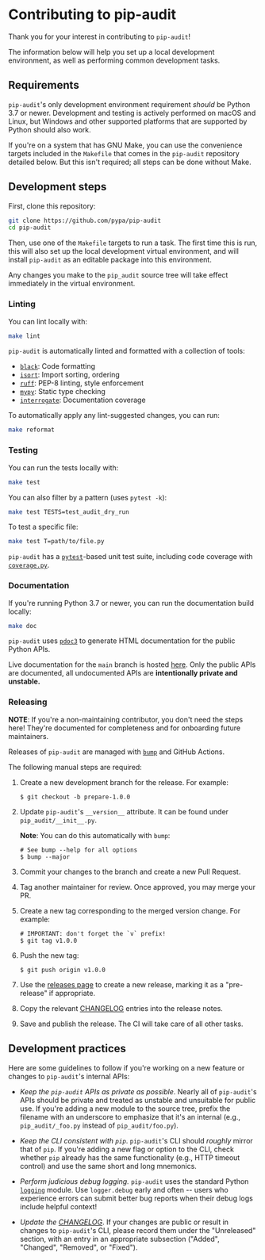 Contributing to pip-audit
=========================

Thank you for your interest in contributing to `pip-audit`!

The information below will help you set up a local development environment,
as well as performing common development tasks.

## Requirements

`pip-audit`'s only development environment requirement *should* be Python 3.7
or newer. Development and testing is actively performed on macOS and Linux,
but Windows and other supported platforms that are supported by Python
should also work.

If you're on a system that has GNU Make, you can use the convenience targets
included in the `Makefile` that comes in the `pip-audit` repository detailed
below. But this isn't required; all steps can be done without Make.

## Development steps

First, clone this repository:

```bash
git clone https://github.com/pypa/pip-audit
cd pip-audit
```

Then, use one of the `Makefile` targets to run a task. The first time this is
run, this will also set up the local development virtual environment, and will
install `pip-audit` as an editable package into this environment.

Any changes you make to the `pip_audit` source tree will take effect
immediately in the virtual environment.

### Linting

You can lint locally with:

```bash
make lint
```

`pip-audit` is automatically linted and formatted with a collection of tools:

* [`black`](https://github.com/psf/black): Code formatting
* [`isort`](https://github.com/PyCQA/isort): Import sorting, ordering
* [`ruff`](https://github.com/charliermarsh/ruff): PEP-8 linting, style enforcement
* [`mypy`](https://mypy.readthedocs.io/en/stable/): Static type checking
* [`interrogate`](https://interrogate.readthedocs.io/en/latest/): Documentation coverage

To automatically apply any lint-suggested changes, you can run:

```bash
make reformat
```


### Testing

You can run the tests locally with:

```bash
make test
```

You can also filter by a pattern (uses `pytest -k`):

```bash
make test TESTS=test_audit_dry_run
```

To test a specific file:

```bash
make test T=path/to/file.py
```

`pip-audit` has a [`pytest`](https://docs.pytest.org/)-based unit test suite,
including code coverage with [`coverage.py`](https://coverage.readthedocs.io/).

### Documentation

If you're running Python 3.7 or newer, you can run the documentation build locally:

```bash
make doc
```

`pip-audit` uses [`pdoc3`](https://github.com/pdoc3/pdoc) to generate HTML documentation for
the public Python APIs.

Live documentation for the `main` branch is hosted
[here](https://pypa.github.io/pip-audit/). Only the public APIs are
documented, all undocumented APIs are **intentionally private and unstable.**

### Releasing

**NOTE**: If you're a non-maintaining contributor, you don't need the steps
here! They're documented for completeness and for onboarding future maintainers.

Releases of `pip-audit` are managed with [`bump`](https://github.com/di/bump)
and GitHub Actions.

The following manual steps are required:

1. Create a new development branch for the release. For example:

    ```console
    $ git checkout -b prepare-1.0.0
    ```

1. Update `pip-audit`'s `__version__` attribute. It can be found under `pip_audit/__init__.py`.

    **Note**: You can do this automatically with `bump`:

    ```console
    # See bump --help for all options
    $ bump --major
    ```

1. Commit your changes to the branch and create a new Pull Request.

1. Tag another maintainer for review. Once approved, you may merge your PR.

1. Create a new tag corresponding to the merged version change. For example:

    ```console
    # IMPORTANT: don't forget the `v` prefix!
    $ git tag v1.0.0
    ```

1. Push the new tag:

    ```console
    $ git push origin v1.0.0
    ```

1. Use the [releases page](https://github.com/pypa/pip-audit/releases) to
   create a new release, marking it as a "pre-release" if appropriate.

1. Copy the relevant
  [CHANGELOG](https://github.com/pypa/pip-audit/blob/main/CHANGELOG.md)
  entries into the release notes.

1. Save and publish the release. The CI will take care of all other tasks.



## Development practices

Here are some guidelines to follow if you're working on a new feature or changes to
`pip-audit`'s internal APIs:

* *Keep the `pip-audit` APIs as private as possible*. Nearly all of `pip-audit`'s
APIs should be private and treated as unstable and unsuitable for public use.
If you're adding a new module to the source tree, prefix the filename with an underscore to
emphasize that it's an internal (e.g., `pip_audit/_foo.py` instead of `pip_audit/foo.py`).

* *Keep the CLI consistent with `pip`*. `pip-audit`'s CLI should *roughly* mirror that
of `pip`. If you're adding a new flag or option to the CLI, check whether `pip` already
has the same functionality (e.g., HTTP timeout control) and use the same short and long mnemonics.

* *Perform judicious debug logging.* `pip-audit` uses the standard Python
[`logging`](https://docs.python.org/3/library/logging.html) module. Use
`logger.debug` early and often -- users who experience errors can submit better
bug reports when their debug logs include helpful context!

* *Update the [CHANGELOG](./CHANGELOG.md)*. If your changes are public or result
in changes to `pip-audit`'s CLI, please record them under the "Unreleased" section,
with an entry in an appropriate subsection ("Added", "Changed", "Removed", or "Fixed").
